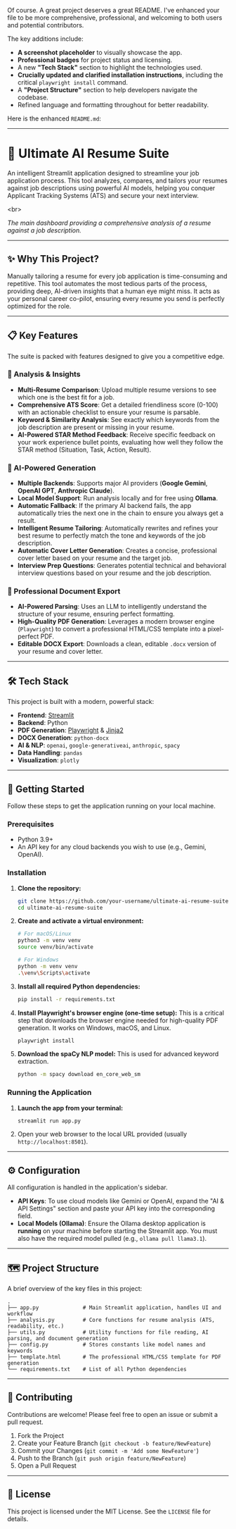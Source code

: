 Of course. A great project deserves a great README. I've enhanced your file to be more comprehensive, professional, and welcoming to both users and potential contributors.

The key additions include:

  * **A screenshot placeholder** to visually showcase the app.
  * **Professional badges** for project status and licensing.
  * A new **"Tech Stack"** section to highlight the technologies used.
  * **Crucially updated and clarified installation instructions**, including the critical `playwright install` command.
  * A **"Project Structure"** section to help developers navigate the codebase.
  * Refined language and formatting throughout for better readability.

Here is the enhanced `README.md`:

-----

# 🚀 Ultimate AI Resume Suite

[](https://www.google.com/search?q=https://github.com/your-username/ultimate-ai-resume-suite)
[](https://opensource.org/licenses/MIT)

An intelligent Streamlit application designed to streamline your job application process. This tool analyzes, compares, and tailors your resumes against job descriptions using powerful AI models, helping you conquer Applicant Tracking Systems (ATS) and secure your next interview.

\<br\>

*The main dashboard providing a comprehensive analysis of a resume against a job description.*

-----

## ✨ Why This Project?

Manually tailoring a resume for every job application is time-consuming and repetitive. This tool automates the most tedious parts of the process, providing deep, AI-driven insights that a human eye might miss. It acts as your personal career co-pilot, ensuring every resume you send is perfectly optimized for the role.

-----

## 📋 Key Features

The suite is packed with features designed to give you a competitive edge.

### 🔬 Analysis & Insights

  * **Multi-Resume Comparison**: Upload multiple resume versions to see which one is the best fit for a job.
  * **Comprehensive ATS Score**: Get a detailed friendliness score (0-100) with an actionable checklist to ensure your resume is parsable.
  * **Keyword & Similarity Analysis**: See exactly which keywords from the job description are present or missing in your resume.
  * **AI-Powered STAR Method Feedback**: Receive specific feedback on your work experience bullet points, evaluating how well they follow the STAR method (Situation, Task, Action, Result).

### 🤖 AI-Powered Generation

  * **Multiple Backends**: Supports major AI providers (**Google Gemini**, **OpenAI GPT**, **Anthropic Claude**).
  * **Local Model Support**: Run analysis locally and for free using **Ollama**.
  * **Automatic Fallback**: If the primary AI backend fails, the app automatically tries the next one in the chain to ensure you always get a result.
  * **Intelligent Resume Tailoring**: Automatically rewrites and refines your best resume to perfectly match the tone and keywords of the job description.
  * **Automatic Cover Letter Generation**: Creates a concise, professional cover letter based on your resume and the target job.
  * **Interview Prep Questions**: Generates potential technical and behavioral interview questions based on your resume and the job description.

### 📄 Professional Document Export

  * **AI-Powered Parsing**: Uses an LLM to intelligently understand the structure of your resume, ensuring perfect formatting.
  * **High-Quality PDF Generation**: Leverages a modern browser engine (`Playwright`) to convert a professional HTML/CSS template into a pixel-perfect PDF.
  * **Editable DOCX Export**: Downloads a clean, editable `.docx` version of your resume and cover letter.

-----

## 🛠️ Tech Stack

This project is built with a modern, powerful stack:

  * **Frontend**: [Streamlit](https://streamlit.io/)
  * **Backend**: Python
  * **PDF Generation**: [Playwright](https://playwright.dev/) & [Jinja2](https://jinja.palletsprojects.com/)
  * **DOCX Generation**: `python-docx`
  * **AI & NLP**: `openai`, `google-generativeai`, `anthropic`, `spacy`
  * **Data Handling**: `pandas`
  * **Visualization**: `plotly`

-----

## 🚀 Getting Started

Follow these steps to get the application running on your local machine.

### Prerequisites

  * Python 3.9+
  * An API key for any cloud backends you wish to use (e.g., Gemini, OpenAI).

### Installation

1.  **Clone the repository:**

    ```bash
    git clone https://github.com/your-username/ultimate-ai-resume-suite.git
    cd ultimate-ai-resume-suite
    ```

2.  **Create and activate a virtual environment:**

    ```bash
    # For macOS/Linux
    python3 -m venv venv
    source venv/bin/activate

    # For Windows
    python -m venv venv
    .\venv\Scripts\activate
    ```

3.  **Install all required Python dependencies:**

    ```bash
    pip install -r requirements.txt
    ```

4.  **Install Playwright's browser engine (one-time setup):**
    This is a critical step that downloads the browser engine needed for high-quality PDF generation. It works on Windows, macOS, and Linux.

    ```bash
    playwright install
    ```

5.  **Download the spaCy NLP model:**
    This is used for advanced keyword extraction.

    ```bash
    python -m spacy download en_core_web_sm
    ```

### Running the Application

1.  **Launch the app from your terminal:**
    ```bash
    streamlit run app.py
    ```
2.  Open your web browser to the local URL provided (usually `http://localhost:8501`).

-----

## ⚙️ Configuration

All configuration is handled in the application's sidebar.

  * **API Keys**: To use cloud models like Gemini or OpenAI, expand the "AI & API Settings" section and paste your API key into the corresponding field.
  * **Local Models (Ollama)**: Ensure the Ollama desktop application is **running** on your machine before starting the Streamlit app. You must also have the required model pulled (e.g., `ollama pull llama3.1`).

-----

## 🗺️ Project Structure

A brief overview of the key files in this project:

```
.
├── app.py              # Main Streamlit application, handles UI and workflow
├── analysis.py         # Core functions for resume analysis (ATS, readability, etc.)
├── utils.py            # Utility functions for file reading, AI parsing, and document generation
├── config.py           # Stores constants like model names and keywords
├── template.html       # The professional HTML/CSS template for PDF generation
└── requirements.txt    # List of all Python dependencies
```

-----

## 🤝 Contributing

Contributions are welcome\! Please feel free to open an issue or submit a pull request.

1.  Fork the Project
2.  Create your Feature Branch (`git checkout -b feature/NewFeature`)
3.  Commit your Changes (`git commit -m 'Add some NewFeature'`)
4.  Push to the Branch (`git push origin feature/NewFeature`)
5.  Open a Pull Request

-----

## 📜 License

This project is licensed under the MIT License. See the `LICENSE` file for details.